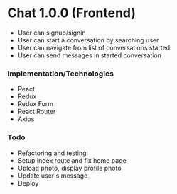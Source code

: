 # Chat 1.0.0 (Frontend)
- User can signup/signin
- User can start a conversation by searching user
- User can navigate from list of conversations started
- User can send messages in started conversation

### Implementation/Technologies
- React
- Redux
- Redux Form
- React Router
- Axios

### Todo
- Refactoring and testing
- Setup index route and fix home page
- Upload photo, display profile photo
- Update user's message
- Deploy
